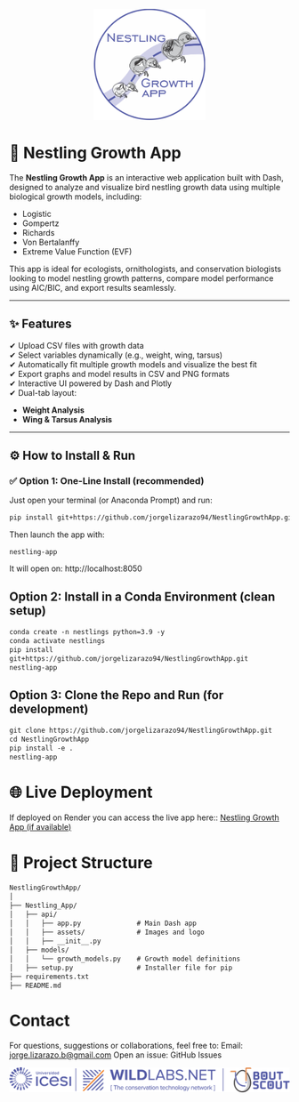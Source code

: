 <p align="center">
  <img src="https://github.com/jorgelizarazo94/NestlingGrowthApp/blob/master/Nestling_App/api/assets/NGapp_log.png" alt="Nestling Growth App" width="200px">
</p>

# 🐣 Nestling Growth App

The **Nestling Growth App** is an interactive web application built with Dash, designed to analyze and visualize bird nestling growth data using multiple biological growth models, including:

- Logistic  
- Gompertz  
- Richards  
- Von Bertalanffy  
- Extreme Value Function (EVF)  

This app is ideal for ecologists, ornithologists, and conservation biologists looking to model nestling growth patterns, compare model performance using AIC/BIC, and export results seamlessly.

---

## ✨ Features

✔ Upload CSV files with growth data  
✔ Select variables dynamically (e.g., weight, wing, tarsus)  
✔ Automatically fit multiple growth models and visualize the best fit  
✔ Export graphs and model results in CSV and PNG formats  
✔ Interactive UI powered by Dash and Plotly  
✔ Dual-tab layout:
- **Weight Analysis**
- **Wing & Tarsus Analysis**

---

## ⚙️ How to Install & Run

### ✅ Option 1: One-Line Install (recommended)

Just open your terminal (or Anaconda Prompt) and run:

```bash
pip install git+https://github.com/jorgelizarazo94/NestlingGrowthApp.git

```
Then launch the app with:
```
nestling-app

```
It will open on: http://localhost:8050

## Option 2: Install in a Conda Environment (clean setup)

```
conda create -n nestlings python=3.9 -y
conda activate nestlings
pip install git+https://github.com/jorgelizarazo94/NestlingGrowthApp.git
nestling-app
```

## Option 3: Clone the Repo and Run (for development)
```
git clone https://github.com/jorgelizarazo94/NestlingGrowthApp.git
cd NestlingGrowthApp
pip install -e .
nestling-app

```

# 🌐 Live Deployment
If deployed on Render you can access the live app here::
[Nestling Growth App (if available)](https://nestling-growth-app.onrender.com)


# 📁 Project Structure
```
NestlingGrowthApp/
│
├── Nestling_App/
│   ├── api/
│   │   ├── app.py              # Main Dash app
│   │   ├── assets/             # Images and logo
│   │   ├── __init__.py
│   ├── models/
│   │   └── growth_models.py    # Growth model definitions
│   ├── setup.py                # Installer file for pip
├── requirements.txt
├── README.md
```

# **Contact**
For questions, suggestions or collaborations, feel free to:
Email: jorge.lizarazo.b@gmail.com
Open an issue: GitHub Issues

![Nestling Growth App](https://github.com/jorgelizarazo94/NestlingGrowthApp/blob/master/Nestling_App/api/assets/logo.png)